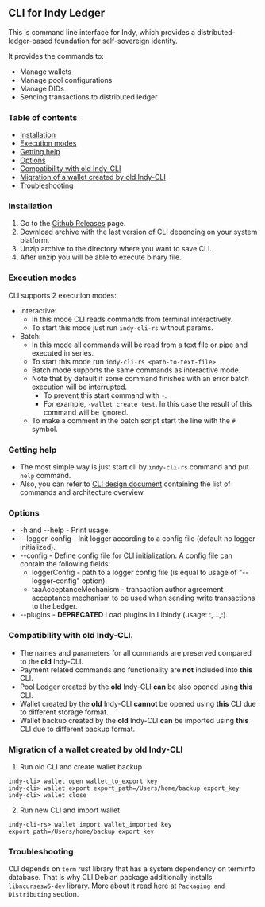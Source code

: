 ## CLI for Indy Ledger

This is command line interface for Indy, which provides a distributed-ledger-based
foundation for self-sovereign identity. 

It provides the commands to:
* Manage wallets
* Manage pool configurations
* Manage DIDs
* Sending transactions to distributed ledger

### Table of contents
* [Installation](#installation)
* [Execution modes](#execution-modes)
* [Getting help](#getting-help)
* [Options](#options)
* [Compatibility with old Indy-CLI](#compatibility-with-old-indy-cli)
* [Migration of a wallet created by old Indy-CLI](#migration-of-a-wallet-created-by-old-indy-cli)
* [Troubleshooting](#troubleshooting)

### Installation
1. Go to the [Github Releases](https://github.com/hyperledger/indy-cli-rs/releases) page.
1. Download archive with the last version of CLI depending on your system platform.
1. Unzip archive to the directory where you want to save CLI.
1. After unzip you will be able to execute binary file.

### Execution modes
CLI supports 2 execution modes:
* Interactive:
  * In this mode CLI reads commands from terminal interactively. 
  * To start this mode just run `indy-cli-rs` without params.
* Batch:
  * In this mode all commands will be read from a text file or pipe and executed in series. 
  * To start this mode run `indy-cli-rs <path-to-text-file>`. 
  * Batch mode supports the same commands as interactive mode. 
  * Note that by default if some command finishes with an error batch execution will be interrupted. 
    * To prevent this start command with `-`.
    * For example, `-wallet create test`. In this case the result of this command will be ignored. 
  * To make a comment in the batch script start the line with the `#` symbol.

### Getting help
* The most simple way is just start cli by `indy-cli-rs` command and put `help` command. 
* Also, you can refer to [CLI design document](docs/README.md) containing the list of commands and architecture overview.

### Options
* -h and --help - Print usage.
* --logger-config - Init logger according to a config file (default no logger initialized).
* --config - Define config file for CLI initialization. A config file can contain the following fields:
    * loggerConfig - path to a logger config file (is equal to usage of "--logger-config" option).
    * taaAcceptanceMechanism - transaction author agreement acceptance mechanism to be used when sending write transactions to the Ledger.
* --plugins - **DEPRECATED** Load plugins in Libindy (usage: <lib-1-name>:<init-func-1-name>,...,<lib-n-name>:<init-func-n-name>).

### Compatibility with old Indy-CLI.
* The names and parameters for all commands are preserved compared to the **old** Indy-CLI.
* Payment related commands and functionality are **not** included into **this** CLI.
* Pool Ledger created by the **old** Indy-CLI **can** be also opened using **this** CLI.
* Wallet created by the **old** Indy-CLI **cannot** be opened using **this** CLI due to different storage format.
* Wallet backup created by the **old** Indy-CLI **can** be imported using **this** CLI due to different backup format.

### Migration of a wallet created by old Indy-CLI
1. Run old CLI and create wallet backup
```
indy-cli> wallet open wallet_to_export key
indy-cli> wallet export export_path=/Users/home/backup export_key
indy-cli> wallet close
```
2. Run new CLI and import wallet
```
indy-cli-rs> wallet import wallet_imported key export_path=/Users/home/backup export_key
```

### Troubleshooting
CLI depends on `term` rust library that has a system dependency on terminfo database.
That is why CLI Debian package additionally installs `libncursesw5-dev` library.
More about it read [here](https://crates.io/crates/term) at `Packaging and Distributing` section.